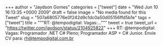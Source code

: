 
+++
author = "Jaydson Gomes"
categories = ["tweet"]
date = "Wed Jun 10 16:13:35 +0000 2009"
draft = false
image = "No media found for this Tweet"
slug = "507a6805776e0f242d9c1dc0a50d05156ffd5b1e"
tags = ["tweet"]
title = """RT: @tempodigital: Vagas:..."""
tweet = true
tweet_url = "https://twitter.com/jaydson/status/2104925822"
+++
RT: @tempodigital: Vagas: Programador .NET C# Pleno; Programador ASP + C# Junior. Envie CV para: rh@tempodigital.com.br
